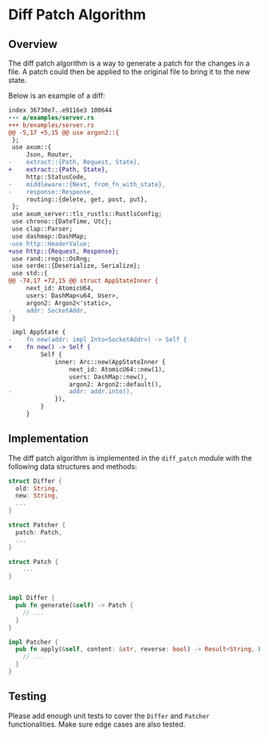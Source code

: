 # Diff Patch Algorithm

## Overview

The diff patch algorithm is a way to generate a patch for the changes in a file. A patch could then be applied to the original file to bring it to the new state.

Below is an example of a diff:

```diff
index 36730e7..e9116e3 100644
--- a/examples/server.rs
+++ b/examples/server.rs
@@ -5,17 +5,15 @@ use argon2::{
 };
 use axum::{
     Json, Router,
-    extract::{Path, Request, State},
+    extract::{Path, State},
     http::StatusCode,
-    middleware::{Next, from_fn_with_state},
-    response::Response,
     routing::{delete, get, post, put},
 };
 use axum_server::tls_rustls::RustlsConfig;
 use chrono::{DateTime, Utc};
 use clap::Parser;
 use dashmap::DashMap;
-use http::HeaderValue;
+use http::{Request, Response};
 use rand::rngs::OsRng;
 use serde::{Deserialize, Serialize};
 use std::{
@@ -74,17 +72,15 @@ struct AppStateInner {
     next_id: AtomicU64,
     users: DashMap<u64, User>,
     argon2: Argon2<'static>,
-    addr: SocketAddr,
 }

 impl AppState {
-    fn new(addr: impl Into<SocketAddr>) -> Self {
+    fn new() -> Self {
         Self {
             inner: Arc::new(AppStateInner {
                 next_id: AtomicU64::new(1),
                 users: DashMap::new(),
                 argon2: Argon2::default(),
-                addr: addr.into(),
             }),
         }
     }
```

## Implementation

The diff patch algorithm is implemented in the `diff_patch` module with the following data structures and methods:

```rust
struct Differ {
  old: String,
  new: String,
  ...
}

struct Patcher {
  patch: Patch,
  ...
}

struct Patch {
    ...
}


impl Differ {
  pub fn generate(&self) -> Patch {
    // ...
  }
}

impl Patcher {
  pub fn apply(&self, content: &str, reverse: bool) -> Result<String, Error> {
    // ...
  }
}
```

## Testing

Please add enough unit tests to cover the `Differ` and `Patcher` functionalities. Make sure edge cases are also tested.

